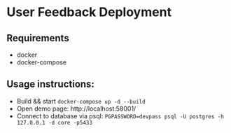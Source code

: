 # User Feedback Deployment

## Requirements

* docker
* docker-compose

## Usage instructions:

- Build && start `docker-compose up -d --build`
- Open demo page: http://localhost:58001/
- Connect to database via psql: `PGPASSWORD=devpass psql -U postgres -h 127.0.0.1 -d core -p5433`

